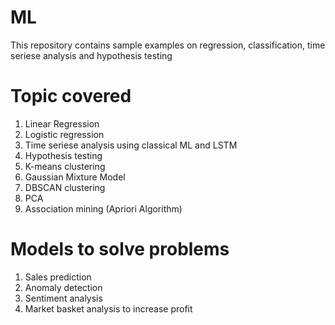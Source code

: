 # ML

This repository contains sample examples on regression, classification, time seriese analysis and hypothesis testing

Topic covered
==============
1. Linear Regression
2. Logistic regression
3. Time seriese analysis using classical ML and LSTM
4. Hypothesis testing
5. K-means clustering
6. Gaussian Mixture Model 
7. DBSCAN clustering
8. PCA
9. Association mining (Apriori Algorithm)

Models to solve problems
======================
1. Sales prediction
2. Anomaly detection
3. Sentiment analysis
4. Market basket analysis to increase profit
